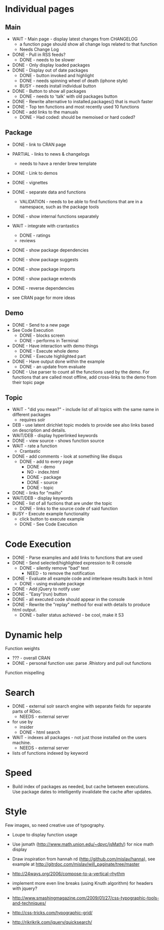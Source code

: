 Individual pages
================

## Main

* WAIT - Main page - display latest changes from CHANGELOG
  * a function page should show all change logs related to that function
  * Needs Change Log
* DONE - Pull in RSS feeds?
  * DONE - needs to be slower
* DONE - Only display loaded packages
* DONE - Display out of date packages
  * DONE - button invoked and highlight
  * DONE - needs spinning wheel of death (iphone style)
  * BUSY - needs install individual button
* DONE - Button to show all packages
  * DONE - needs to 'talk' with old packages button
* DONE - Rewrite alternative to installed.packages() that is much faster
* DONE - Top ten functions and most recently used 10 functions
* DONE - add links to the manuals
  * DONE - Had coded: should be memoised or hard coded?

## Package

* DONE - link to CRAN page
* PARTIAL - links to news & changelogs
  * needs to have a render brew template
* DONE - Link to demos
* DONE - vignettes
* DONE - separate data and functions
  * VALIDATION - needs to be able to find functions that are in a namespace, such as the package tools
* DONE - show internal functions separately
* WAIT - integrate with crantastics
  * DONE - ratings
  * reviews
* DONE - show package dependencies
* DONE - show package suggests
* DONE - show package imports
* DONE - show package extends
* DONE - reverse dependencies

* see CRAN page for more ideas

## Demo

* DONE - Send to a new page
* See Code Execution
  * DONE - blocks screen
  * DONE - performs in Terminal
* DONE - Have interaction with demo things
  * DONE - Execute whole demo
  * DONE - Execute highlighted part
* DONE - Have output done within the example
  * DONE - an update from evaluate
* DONE - Use parser to count all the functions used by the demo.  For functions that are called most offline, add cross-links to the demo from their topic page

## Topic

* WAIT - "did you mean?" - include list of all topics with the same name in different packages
  * requires solr
* DEB - use latent dirichlet topic models to provide see also links based on description and details.
* WAIT/DEB - display hyperlinked keywords
* DONE - view source - shows function source
* WAIT - rate a function
  * Crantastic
* DONE - add comments - look at something like disqus
  * DONE - add to every page
    * DONE - demo
    * NO - index.html
    * DONE - package
    * DONE - source
    * DONE - topic
* DONE - links for "mailto"
* WAIT/DEB - display keywords
* DONE - list of all fuctions that are under the topic
  * DONE - links to the source code of said function
* BUSY - Execute example functionality
  * click button to execute example
  * DONE - See Code Execution
    

Code Execution
==================

* DONE - Parse examples and add links to functions that are used
* DONE - Send selected/highlighted expression to R console
  * DONE - silently remove "bad" text
    * NEED - to remove the notification
* DONE - Evaluate all example code and interleave results back in html
  * DONE - using evaluate package
* DONE - Add jQuery to notify user
* DONE - "Easy"(run) button
* DONE - all executed code should appear in the console
* DONE - Rewrite the "replay" method for eval with details to produce html output.
  * DONE - baller status achieved - be cool, make it S3


Dynamic help
============

Function weights
  * ??? - overall CRAN
  * DONE - personal function use: parse .Rhistory and pull out functions

Function mispelling


Search
======

* DONE - external solr search engine with separate fields for separate parts of RDoc.
  * NEEDS - external server
* for use by 
  * insider
  * DONE - html search
* WAIT - indexes all packages - not just those installed on the users machine.
  * NEEDS - external server
* lists of functions indexed by keyword


Speed
=====

* Build index of packages as needed, but cache between executions.  
  Use package dates to intelligently invalidate the cache after updates.


Style
=====

Few images, so need creative use of typography.

* Loupe to display function usage
* Use jsmath (http://www.math.union.edu/~dpvc/jsMath/) for nice math display
* Draw inspiration from hannah rd (http://github.com/mislav/hanna), see example at http://gitrdoc.com/mislav/will_paginate/tree/master

* http://24ways.org/2006/compose-to-a-vertical-rhythm
* implement more even line breaks (using Knuth algorithm) for headers with jquery?
* http://www.smashingmagazine.com/2009/01/27/css-typographic-tools-and-techniques/
* http://css-tricks.com/typographic-grid/
* http://rikrikrik.com/jquery/quicksearch/